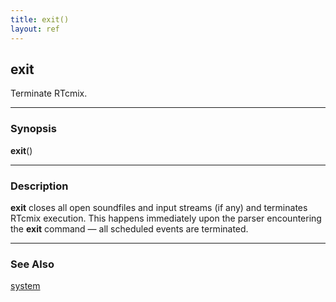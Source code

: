 ```yaml
---
title: exit()
layout: ref
---
```


## exit

Terminate RTcmix.

-----

### Synopsis

**exit**()

-----

### Description

**exit** closes all open soundfiles and input streams (if any) and
terminates RTcmix execution. This happens immediately upon the parser
encountering the **exit** command &mdash; all scheduled events are
terminated.

-----

### See Also

[system](system.html)
